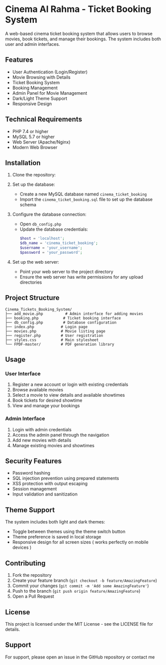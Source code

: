 # Cinema Al Rahma - Ticket Booking System

A web-based cinema ticket booking system that allows users to browse movies, book tickets, and manage their bookings. The system includes both user and admin interfaces.

## Features

- User Authentication (Login/Register)
- Movie Browsing with Details
- Ticket Booking System
- Booking Management
- Admin Panel for Movie Management
- Dark/Light Theme Support
- Responsive Design

## Technical Requirements

- PHP 7.4 or higher
- MySQL 5.7 or higher
- Web Server (Apache/Nginx)
- Modern Web Browser

## Installation

1. Clone the repository:


2. Set up the database:
   - Create a new MySQL database named `cinema_ticket_booking`
   - Import the `cinema_ticket_booking.sql` file to set up the database schema

3. Configure the database connection:
   - Open `db_config.php`
   - Update the database credentials:
     ```php
     $host = 'localhost';
     $db_name = 'cinema_ticket_booking';
     $username = 'your_username';
     $password = 'your_password';
     ```

4. Set up the web server:
   - Point your web server to the project directory
   - Ensure the web server has write permissions for any upload directories

## Project Structure

```
Cinema_Tickets_Booking_System/
├── add_movie.php          # Admin interface for adding movies
├── booking.php           # Ticket booking interface
├── db_config.php         # Database configuration
├── index.php            # Login page
├── movies.php           # Movie listing page
├── register.php         # User registration
├── styles.css           # Main stylesheet
└── FPDF-master/         # PDF generation library
```

## Usage

### User Interface
1. Register a new account or login with existing credentials
2. Browse available movies
3. Select a movie to view details and available showtimes
4. Book tickets for desired showtime
5. View and manage your bookings

### Admin Interface
1. Login with admin credentials
2. Access the admin panel through the navigation
3. Add new movies with details
4. Manage existing movies and showtimes

## Security Features

- Password hashing
- SQL injection prevention using prepared statements
- XSS protection with output escaping
- Session management
- Input validation and sanitization

## Theme Support

The system includes both light and dark themes:
- Toggle between themes using the theme switch button
- Theme preference is saved in local storage
- Responsive design for all screen sizes ( works perfectly on mobile devices )

## Contributing

1. Fork the repository
2. Create your feature branch (`git checkout -b feature/AmazingFeature`)
3. Commit your changes (`git commit -m 'Add some AmazingFeature'`)
4. Push to the branch (`git push origin feature/AmazingFeature`)
5. Open a Pull Request

## License

This project is licensed under the MIT License - see the LICENSE file for details.

## Support

For support, please open an issue in the GitHub repository or contact me
